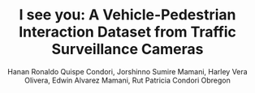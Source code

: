 ---
paperId: 19
author: Hanan Ronaldo Quispe Condori, Jorshinno Sumire Mamani, Harley Vera Olivera, Edwin Alvarez Mamani, Rut Patricia Condori Obregon
publicationauthor: Quispe Condori, H. R. et al.
title: "I see you: A Vehicle-Pedestrian Interaction Dataset from Traffic Surveillance Cameras"
pdf: 19_CameraReady.pdf
poster: 19_CameraReady_poster.pdf
alt: --
type: Poster
topic: 
subtopic: 
link: https://doi.org/10.52591/lxai2022112811
conference: neurips
year: 2022
tags: neurips-2022
location: New Orleans, USA
---